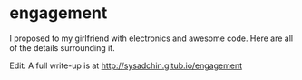 engagement
==========

I proposed to my girlfriend with electronics and awesome code. Here are all of the details surrounding it.

Edit: A full write-up is at http://sysadchin.gitub.io/engagement
